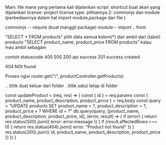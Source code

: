 Main: file mana yang pertama kali dijalankan
script: shortcut buat akan yang dijalankan
license: project license
type: pilihannya 2: commonjs dan module (perbedaannya dalam hal import module,package dan file )

commonjs -- require (buat manggil package)
module-- import .. from

"SELECT * FROM products" pilih data semua kolom(*) dan ambil dari (tabel) products
"SELECT product_name, product_price FROM products" kalau mau ambil sebagain

contoh statuscode
400 
500 
200 api success
201 success created

404 NOt found

Proses ngisi 
router.get("/", productController.getProducts)

.. (titik dua) keluar dari folder
. (titik satu) tetap di folder

const updateProduct = (req, res) => {
    const { id } = req.params
    const { product_name, product_description, product_price } = req.body
    const query = "UPDATE products SET product_name = ?, product_description = ?, product_price = ? WHERE id = ?"
    db.query(query, [product_name, product_description, product_price, id], (error, result) => {
        if (error) {
            return res.status(500).json({
                error: error.message
            })
        }
        if (result.affectedRows === 0) {
            return res.status(404).json({
                error: "Product not found"
            })
        }
        res.status(200).json({
            id,
            product_name,
            product_description,
            product_price
        })
    })
}